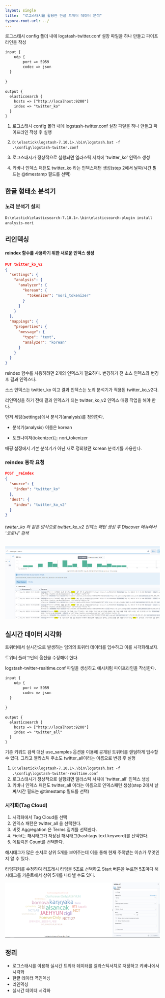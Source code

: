 ```yaml
---
layout: single
title:  "로그스태시를 활용한 한글 트위터 데이터 분석"
typora-root-url: ../
---
```


로그스태시 config 폴더 내에 logstash-twitter.conf 설장 파일을 하나 만들고 파이프라인을 작성

```
input {
	udp {
		port => 5959
		codec => json
  }

}

output {
  elasticsearch {
    hosts => ["http://localhost:9200"]
    index => "twitter_ko"
  }
}
```

1. 로그스태시 config 폴더 내에 logstash-twitter.conf 설장 파일을 하나 만들고 파이프라인 작성 후 실행
2. `D:\elastick\logstash-7.10.1>.\bin\logstash.bat -f .\config\logstash-twitter.conf`
3. 로그스태시가 정상적으로 실행되면 엘라스틱 서치에 'twitter_ko' 인덱스 생성

4. 키바나 인덱스 패턴도  twitter_ko 라는 인덱스패턴 생성(step 2에서 날짜/시간 필드는 @timestamp 필드를 선택)




## 한글 형태소 분석기

### 노리 분석기 설치

`D:\elastick\elasticsearch-7.10.1>.\bin\elasticsearch-plugin install analysis-nori`



## 리인덱싱

#### reindex 함수를 사용하기 위한 새로운 인덱스 생성

```json
PUT twitter_ko_v2
{
  "settings": {
    "analysis": {
      "analyzer": {
        "korean": {
          "tokenizer": "nori_tokenizer"
        }
      }
    }
  },
  "mappings": {
    "properties": {
      "message": {
        "type": "text",
        "analyzer": "korean"
      }
    }
  }
}
```




reindex 함수를 사용하려면 2개의 인덱스가 필요하다. 변경하기 전 소스 인덱스와 변경후 결과 인덱스다.

소스 인덱스는 twitter_ko 이고 결과 인덱스는 노리 분석기가 적용된 twitter_ko_v2다.

리인덱싱을 하기 전에 결과 인덱스가 되는 twitter_ko_v2 인덱스 매핑 작업을 해야 한다.

먼저 세팅(settings)에서 분석기(analysis)를 정의한다.

- 분석기(analysis) 이름은 korean

- 토크나이저(tokenizer)는 nori_tokenizer


매핑 설정에서 기본 분석기가 아닌 새로 정의했던 korean 분석기를 사용한다.



### reindex 동작 요청

```json
POST _reindex
{
  "source": {
    "index": "twitter_ko"
  },
  "dest": {
    "index": "twitter_ko_v2"
  }
}
```



###### twitter_ko 와 같은 방식으로 twitter_ko_v2 인덱스 패턴 생성 후 Discover 메뉴에서 '코로나' 검색
![코로나검색](https://raw.githubusercontent.com/EL55/EL55.github.io/master/img/corona_result.png)



## 실시간 데이터 시각화

트위터에서 실시간으로 발생하는 임의의 트위터 데이터를 입수하고 이를 시각화해보자.

트위터 플러그인의 옵션을 수정해야 한다.

logstash-twitter-realtime.conf 파일을 생성하고 예시처럼 파이프라인을 작성한다.

```
input {
	udp {
		port => 5959
		codec => json
  }

}

output {
  elasticsearch {
    hosts => ["http://localhost:9200"]
    index => "twitter_all"
  }
}
```



기존 키워드 검색 대신 use_samples 옵션을 이용해 공개된 트위터를 랜덤하게 입수할 수 있다. 그리고 엘라스틱 주소도 twitter_all이라는 이름으로 변경 후 실행

1. `D:\elastick\logstash-7.10.1>.\bin\logstash.bat -f .\config\logstash-twitter-realtime.conf`
2. 로그스태시가 정상적으로 실행되면 엘라스틱 서치에 'twitter_all' 인덱스 생성
3. 키바나 인덱스 패턴도  twitter_all 이라는 이름으로 인덱스패턴 생성(step 2에서 날짜/시간 필드는 @timestamp 필드를 선택)



### 시각화(Tag Cloud)

1. 시각화에서 Tag Cloud를 선택
2. 인덱스 패턴은 twitter_all 을 선택한다. 
3. 버킷 Aggregation 은 Terms 집계를 선택한다. 
4. Field는 해시태그가 저장된 해시태그(hashtags.text.keyword)를 선택한다.
5. 메트릭은 Count를 선택한다. 


해시태그가 많은 순서로 상위 5개를 보여주는데 이를 통해 현재 주목받는 이슈가 무엇인지 알 수 있다. 

타임피커를 수정하여 리프레시 타임을 5초로 선택하고 Start 버튼을 누르면 5초마다 해시태그를 카운트해서 상위 5개를 나타낼 수도 있다.

![시각화](https://raw.githubusercontent.com/EL55/EL55.github.io/master/img/%EC%8B%9C%EA%B0%81%ED%99%94.png)



## 정리

- 로그스태시를 이용해 실시간 트위터 데이터를 엘라스틱서치로 저장하고 키바나에서 시각화
- 한글 데이터 역인덱싱
- 리인덱싱
- 실시간 데이터 시각화



